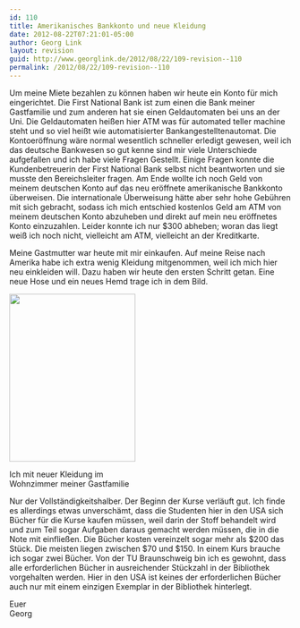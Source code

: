 ```yaml
---
id: 110
title: Amerikanisches Bankkonto und neue Kleidung
date: 2012-08-22T07:21:01-05:00
author: Georg Link
layout: revision
guid: http://www.georglink.de/2012/08/22/109-revision--110
permalink: /2012/08/22/109-revision--110
---
```

Um meine Miete bezahlen zu können haben wir heute ein Konto für mich eingerichtet. Die First National Bank ist zum einen die Bank meiner Gastfamilie und zum anderen hat sie einen Geldautomaten bei uns an der Uni. Die Geldautomaten heißen hier ATM was für automated teller machine steht und so viel heißt wie automatisierter Bankangestelltenautomat. Die Kontoeröffnung wäre normal wesentlich schneller erledigt gewesen, weil ich das deutsche Bankwesen so gut kenne sind mir viele Unterschiede aufgefallen und ich habe viele Fragen Gestellt. Einige Fragen konnte die Kundenbetreuerin der First National Bank selbst nicht beantworten und sie musste den Bereichsleiter fragen. Am Ende wollte ich noch Geld von meinem deutschen Konto auf das neu eröffnete amerikanische Bankkonto überweisen. Die internationale Überweisung hätte aber sehr hohe Gebühren mit sich gebracht, sodass ich mich entschied kostenlos Geld am ATM von meinem deutschen Konto abzuheben und direkt auf mein neu eröffnetes Konto einzuzahlen. Leider konnte ich nur $300 abheben; woran das liegt weiß ich noch nicht, vielleicht am ATM, vielleicht an der Kreditkarte.

Meine Gastmutter war heute mit mir einkaufen. Auf meine Reise nach Amerika habe ich extra wenig Kleidung mitgenommen, weil ich mich hier neu einkleiden will. Dazu haben wir heute den ersten Schritt getan. Eine neue Hose und ein neues Hemd trage ich in dem Bild. 

<div id="attachment_108" style="width: 235px" class="wp-caption aligncenter">
  <a href="http://www.georglink.de/?attachment_id=108" rel="attachment wp-att-108"><img aria-describedby="caption-attachment-108" loading="lazy" src="http://www.georglink.de/media/2012/08/IMG_20120822_0354081217910889-225x300.jpg" alt="" title="Ich mit neuer Kleidung" width="225" height="300" class="size-medium wp-image-108" srcset="http://www.georglink.de/media/2012/08/IMG_20120822_0354081217910889-225x300.jpg 225w, http://www.georglink.de/media/2012/08/IMG_20120822_0354081217910889-768x1024.jpg 768w, http://www.georglink.de/media/2012/08/IMG_20120822_0354081217910889.jpg 1944w" sizes="(max-width: 225px) 100vw, 225px" /></a>
  
  <p id="caption-attachment-108" class="wp-caption-text">
    Ich mit neuer Kleidung im Wohnzimmer meiner Gastfamilie
  </p>
</div>

Nur der Vollständigkeitshalber. Der Beginn der Kurse verläuft gut. Ich finde es allerdings etwas unverschämt, dass die Studenten hier in den USA sich Bücher für die Kurse kaufen müssen, weil darin der Stoff behandelt wird und zum Teil sogar Aufgaben daraus gemacht werden müssen, die in die Note mit einfließen. Die Bücher kosten vereinzelt sogar mehr als $200 das Stück. Die meisten liegen zwischen $70 und $150. In einem Kurs brauche ich sogar zwei Bücher. Von der TU Braunschweig bin ich es gewohnt, dass alle erforderlichen Bücher in ausreichender Stückzahl in der Bibliothek vorgehalten werden. Hier in den USA ist keines der erforderlichen Bücher auch nur mit einem einzigen Exemplar in der Bibliothek hinterlegt. 

Euer  
Georg